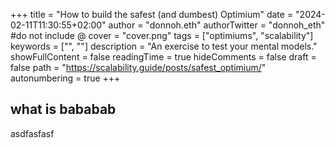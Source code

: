 +++
title = "How to build the safest (and dumbest) Optimium"
date = "2024-02-11T11:30:55+02:00"
author = "donnoh.eth"
authorTwitter = "donnoh_eth" #do not include @
cover = "cover.png"
tags = ["optimiums", "scalability"]
keywords = ["", ""]
description = "An exercise to test your mental models."
showFullContent = false
readingTime = true
hideComments = false
draft = false
path = "https://scalability.guide/posts/safest_optimium/"
autonumbering = true
+++

## what is bababab
asdfasfasf